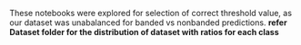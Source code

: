 These notebooks were explored for selection of correct threshold value, as our dataset was unabalanced for banded vs nonbanded predictions.
**refer Dataset folder for the distribution of dataset with ratios for each class**

